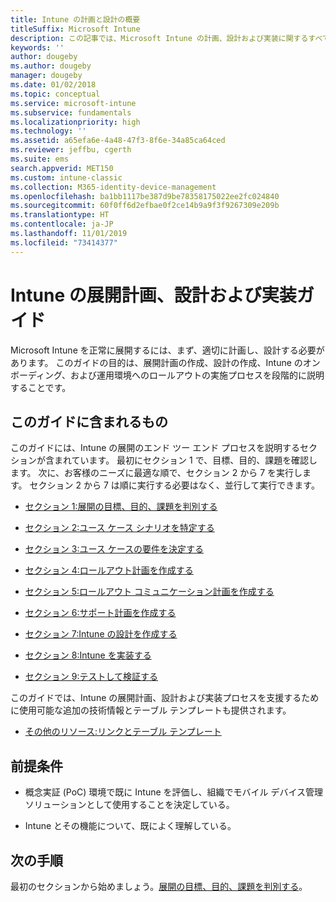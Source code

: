 ```yaml
---
title: Intune の計画と設計の概要
titleSuffix: Microsoft Intune
description: この記事では、Microsoft Intune の計画、設計および実装に関するすべてのセクションの概要を示します。 目標、ユース ケースのシナリオと要件の決定、ロールアウト計画とコミュニケーション計画、サポート、テスト、検証の計画の作成に役立つツールです。
keywords: ''
author: dougeby
ms.author: dougeby
manager: dougeby
ms.date: 01/02/2018
ms.topic: conceptual
ms.service: microsoft-intune
ms.subservice: fundamentals
ms.localizationpriority: high
ms.technology: ''
ms.assetid: a65efa6e-4a48-47f3-8f6e-34a85ca64ced
ms.reviewer: jeffbu, cgerth
ms.suite: ems
search.appverid: MET150
ms.custom: intune-classic
ms.collection: M365-identity-device-management
ms.openlocfilehash: ba1bb1117be387d9be78358175022ee2fc024840
ms.sourcegitcommit: 60f0ff6d2efbae0f2ce14b9a9f3f9267309e209b
ms.translationtype: HT
ms.contentlocale: ja-JP
ms.lasthandoff: 11/01/2019
ms.locfileid: "73414377"
---
```

# <a name="intune-deployment-planning-design-and-implementation-guide"></a>Intune の展開計画、設計および実装ガイド

Microsoft Intune を正常に展開するには、まず、適切に計画し、設計する必要があります。 このガイドの目的は、展開計画の作成、設計の作成、Intune のオンボーディング、および運用環境へのロールアウトの実施プロセスを段階的に説明することです。

## <a name="whats-included-in-this-guide"></a>このガイドに含まれるもの

このガイドには、Intune の展開のエンド ツー エンド プロセスを説明するセクションが含まれています。 最初にセクション 1 で、目標、目的、課題を確認します。 次に、お客様のニーズに最適な順で、セクション 2 から 7 を実行します。 セクション 2 から 7 は順に実行する必要はなく、並行して実行できます。

- [セクション 1:展開の目標、目的、課題を判別する](planning-guide-deployment-goals.md)

- [セクション 2:ユース ケース シナリオを特定する](planning-guide-scenarios.md)

- [セクション 3:ユース ケースの要件を決定する](planning-guide-requirements.md)

- [セクション 4:ロールアウト計画を作成する](planning-guide-rollout-plan.md)

- [セクション 5:ロールアウト コミュニケーション計画を作成する](planning-guide-communication-plan.md)

- [セクション 6:サポート計画を作成する](planning-guide-support-plan.md)

- [セクション 7:Intune の設計を作成する](planning-guide-design.md)

- [セクション 8:Intune を実装する](planning-guide-onboarding.md)

- [セクション 9:テストして検証する](planning-guide-test-validation.md)

このガイドでは、Intune の展開計画、設計および実装プロセスを支援するために使用可能な追加の技術情報とテーブル テンプレートも提供されます。

- [その他のリソース:リンクとテーブル テンプレート](planning-guide-resources.md)

## <a name="assumptions"></a>前提条件

- 概念実証 (PoC) 環境で既に Intune を評価し、組織でモバイル デバイス管理ソリューションとして使用することを決定している。

- Intune とその機能について、既によく理解している。

## <a name="next-steps"></a>次の手順

最初のセクションから始めましょう。[展開の目標、目的、課題を判別する](planning-guide-deployment-goals.md)。

